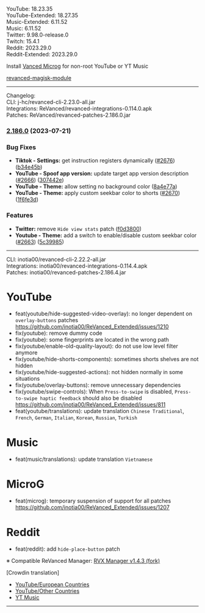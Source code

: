 YouTube: 18.23.35  
YouTube-Extended: 18.27.35  
Music-Extended: 6.11.52  
Music: 6.11.52  
Twitter: 9.98.0-release.0  
Twitch: 15.4.1  
Reddit: 2023.29.0  
Reddit-Extended: 2023.29.0  

Install [Vanced Microg](https://github.com/TeamVanced/VancedMicroG/releases) for non-root YouTube or YT Music  

[revanced-magisk-module](https://github.com/j-hc/revanced-magisk-module)  

---
Changelog:  
CLI: j-hc/revanced-cli-2.23.0-all.jar  
Integrations: ReVanced/revanced-integrations-0.114.0.apk  
Patches: ReVanced/revanced-patches-2.186.0.jar  

### [2.186.0](https://github.com/ReVanced/revanced-patches/compare/v2.185.0...v2.186.0) (2023-07-21)


### Bug Fixes

* **Tiktok - Settings:** get instruction registers dynamically ([#2676](https://github.com/ReVanced/revanced-patches/issues/2676)) ([b34e45b](https://github.com/ReVanced/revanced-patches/commit/b34e45b6dafad8e9d567ad65f58a182b8cc04676))
* **YouTube - Spoof app version:** update target app version description ([#2666](https://github.com/ReVanced/revanced-patches/issues/2666)) ([307442e](https://github.com/ReVanced/revanced-patches/commit/307442e654ff5486656319d91e4a5f5fb2b92651))
* **YouTube - Theme:** allow setting no background color ([8a4e77a](https://github.com/ReVanced/revanced-patches/commit/8a4e77a290a61a1caf93eb8bccaf728c84a3ef53))
* **YouTube - Theme:** apply custom seekbar color to shorts ([#2670](https://github.com/ReVanced/revanced-patches/issues/2670)) ([1f6fe3d](https://github.com/ReVanced/revanced-patches/commit/1f6fe3da4284fd768057ef068c7ddf88d3a11049))


### Features

* **Twitter:** remove `Hide view stats` patch ([f0d3800](https://github.com/ReVanced/revanced-patches/commit/f0d38001b34db63f212209afb91eebf59dad2b24))
* **Youtube - Theme:** add a switch to enable/disable custom seekbar color ([#2663](https://github.com/ReVanced/revanced-patches/issues/2663)) ([5c39985](https://github.com/ReVanced/revanced-patches/commit/5c39985888cdfe3acfdd8811ff9b6f80e243704e))




---
CLI: inotia00/revanced-cli-2.22.2-all.jar  
Integrations: inotia00/revanced-integrations-0.114.4.apk  
Patches: inotia00/revanced-patches-2.186.4.jar  

YouTube
==
- feat(youtube/hide-suggested-video-overlay): no longer dependent on `overlay-buttons` patches https://github.com/inotia00/ReVanced_Extended/issues/1210
- fix(youtube): remove dummy code
- fix(youtube): some fingerprints are located in the wrong path
- fix(youtube/enable-old-quality-layout): do not use low level filter anymore
- fix(youtube/hide-shorts-components): sometimes shorts shelves are not hidden
- fix(youtube/hide-suggested-actions): not hidden normally in some situations
- fix(youtube/overlay-buttons): remove unnecessary dependencies
- fix(youtube/swipe-controls): When `Press-to-swipe` is disabled, `Press-to-swipe haptic feedback` should also be disabled https://github.com/inotia00/ReVanced_Extended/issues/811
- feat(youtube/translations): update translation
`Chinese Traditional`, `French`, `German`, `Italian`, `Korean`, `Russian`, `Turkish`


Music
==
- feat(music/translations): update translation
`Vietnamese`


MicroG
==
- feat(microg): temporary suspension of support for all patches https://github.com/inotia00/ReVanced_Extended/issues/1207


Reddit
==
- feat(reddit): add `hide-place-button` patch


※ Compatible ReVanced Manager: [RVX Manager v1.4.3 (fork)](https://github.com/inotia00/revanced-manager/releases/tag/v1.4.3)

[Crowdin translation]
- [YouTube/European Countries](https://crowdin.com/project/revancedextendedeu)
- [YouTube/Other Countries](https://crowdin.com/project/revancedextended)
- [YT Music](https://crowdin.com/project/revanced-music-extended)

---  
